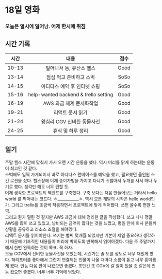 # 18일 영화

### 오늘은 열시에 일어남. 어제 한시에 취침

## 시간 기록 
|시간|내용|점수|
|:-:|:-:|:-:|
|10-13|일어나서 등, 유산소 헬스|Good|
|13-14|점심 먹고 준비하고 스벅|SoSo|
|14-15|아디다스 예약 후 인터넷 쇼핑|SoSo|
|15-16|help-wanted backend & trello setting|Good|
|16-19|AWS 과금 체계 문서화작업|Good|
|19-21|리액트 문서 읽기|Good|
|21-24|왕십리 CGV 신비한 동물사전|Good|
|24-25|휴식 및 하루 정리|Good|

## 일기
주말 헬스 시간에 맞춰서 가서 오랜 시간 운동을 했다. 역시 머리를 맑게 하는데는 운동이 최고인 것 같다.  
스벅에도 일찍 가게되어서 바로 아디다스 런베이스를 예약을 했고, 필요했던 올인원 스킨 로션을 샀다. 헬스장에 이제 종이가방을 가지고 다니기 귀찮아서 두개를 사서 하나 두기로 했다. 생각만 해도 너무 편할 듯.  
어제 생각한 프로젝트의 백엔드를 구축했다. 구축 보다는 처음 만들어보는 거라서 hello world 를 찍어내는 코드다. ㅎ___________ㅎ. 역시 모든 개발의 시작은 hello world인가. 그리고 trello를 조금씩 적응하면서 프로젝트에 맞게 적어봤다. 쓰면 쓸수록 편한 느낌.  
그리고 뭔가 밀린 것 같지만 AWS 과금에 대해 정리한 글을 작성했다. 쓰고 나니 정말 AWS를 많이 쓰고 있었고, 낭비되는 금액이 많다는 것을 느꼈고, 평일 안에 회사 분들께 상황을 공유하고 리소스 조절을 해야겠다.  
리액트 문서를 읽어야한다. 쓰기는 벌써 몇개월 되었지만 기본이 제일 중요하다 생각하기 때문에 기초적인 내용들이 머리에 박히도록 반복해서 읽어야겠다. 다음 주 주말까지해서 한번 완독하는 것이 목표. 꼭 하자.  
오늘 CGV에서 신비한 동물사전을 보았는데, 시간가는 줄 모를 정도로 너무 재밌게 봤다. 해리포터를 좋아해서 그런지 연결되는 인물이 나올 때마다 소름이 돋고 너무 흥미롭게 봤다. 언능 다음 편이 나왔으면 좋겠다. 조만간 또 CGV에 갈 일이 있을 것 같은데 언능 왔으면 좋겠다. 너무 너무 기억에 남았다.
